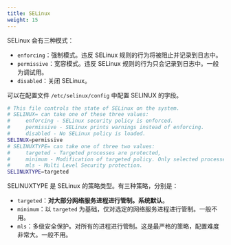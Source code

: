```yaml
---
title: SELinux
weight: 15
---
```



SELinux 会有三种模式：

- `enforcing`：强制模式。违反 SELinux 规则的行为将被阻止并记录到日志中。
- `permissive`：宽容模式。违反 SELinux 规则的行为只会记录到日志中。一般为调试用。
- `disabled`：关闭 SELinux。

可以在配置文件 `/etc/selinux/config` 中配置 SELINUX 的字段。

```bash
# This file controls the state of SELinux on the system.
# SELINUX= can take one of these three values:
#     enforcing - SELinux security policy is enforced.
#     permissive - SELinux prints warnings instead of enforcing.
#     disabled - No SELinux policy is loaded.
SELINUX=permissive
# SELINUXTYPE= can take one of three two values:
#     targeted - Targeted processes are protected,
#     minimum - Modification of targeted policy. Only selected processes are protected.
#     mls - Multi Level Security protection.
SELINUXTYPE=targeted
```

SELINUXTYPE 是 SELinux 的策略类型。有三种策略，分别是：

- `targeted`：**对大部分网络服务进程进行管制。系统默认**。
- `minimum`：以 `targeted` 为基础，仅对选定的网络服务进程进行管制。一般不用。
- `mls`：多级安全保护。对所有的进程进行管制。这是最严格的策略，配置难度非常大。一般不用。